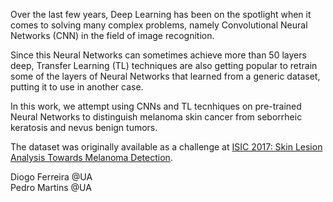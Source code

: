 Over the last few years, Deep Learning has been on the spotlight when it comes
to solving many complex problems, namely Convolutional Neural Networks (CNN) in
the field of image recognition.   

Since this Neural Networks can sometimes achieve more than 50 layers deep,
Transfer Learning (TL) techniques are also getting popular to retrain some of the
layers of Neural Networks that learned from a generic dataset, putting it to use in another case.  

In this work, we attempt using CNNs and TL tecnhiques on pre-trained Neural Networks
to distinguish melanoma skin cancer from seborrheic keratosis and nevus benign tumors.

The dataset was originally available as a challenge at [ISIC 2017: Skin Lesion Analysis Towards Melanoma Detection](https://challenge.kitware.com/#challenge/n/ISIC_2017%3A_Skin_Lesion_Analysis_Towards_Melanoma_Detection).

Diogo Ferreira @UA  
Pedro Martins @UA
